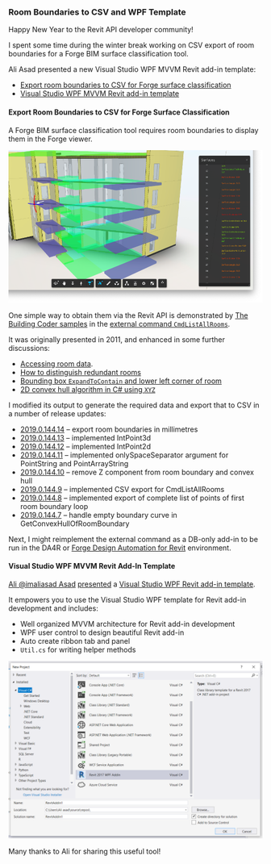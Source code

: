<head>
<meta http-equiv="Content-Type" content="text/html; charset=utf-8">
<link rel="stylesheet" type="text/css" href="bc.css">
<script src="https://cdn.rawgit.com/google/code-prettify/master/loader/run_prettify.js" type="text/javascript"></script>
</head>

<!---

- list all rooms, coordinate rvt rooms with forge viewer

- https://twitter.com/imaliasad/status/1078989674172035072
  Ali Asad ‏@imaliasad
  Excited to release VisualStudioRevitTemplate https://github.com/imAliAsad/VisualStudioRevitTemplate
  - Develop @AutodeskRevit add-ins using WPF
  - Ready to use MVVM code in your application

Happy New Year! Retrieve room boundaries for Forge surface classification from the #RevitAPI @AutodeskForge @AutodeskRevit #bim #DynamoBim #ForgeDevCon and a new Visual Studio WPF MVVM Revit add-in template by @imaliasad http://bit.ly/roombdrycsv

Happy New Year!
I spent some time during the winter break working on CSV export of room boundaries for a Forge BIM surface classification tool.
Ali Asad presented a new Visual Studio WPF MVVM Revit add-in template
&ndash; Export room boundaries to CSV for Forge surface classification
&ndash; Visual Studio WPF MVVM Revit add-in template...

-->

### Room Boundaries to CSV and WPF Template

Happy New Year to the Revit API developer community!

I spent some time during the winter break working on CSV export of room boundaries for a Forge BIM surface classification tool.

Ali Asad presented a new Visual Studio WPF MVVM Revit add-in template:

- [Export room boundaries to CSV for Forge surface classification](#2) 
- [Visual Studio WPF MVVM Revit add-in template](#3) 


#### <a name="2"></a> Export Room Boundaries to CSV for Forge Surface Classification

A Forge BIM surface classification tool requires room boundaries to display them in the Forge viewer.

<center>
<img src="img/forge_bim_surface_classification.png" alt="Forge BIM surface classification" width="600">
</center>

One simple way to obtain them via the Revit API is demonstrated
by [The Building Coder samples](https://github.com/jeremytammik/the_building_coder_samples) in
the [external command `CmdListAllRooms`](https://github.com/jeremytammik/the_building_coder_samples/blob/master/BuildingCoder/BuildingCoder/CmdListAllRooms.cs).

It was originally presented in 2011, and enhanced in some further discussions:

- [Accessing room data](http://thebuildingcoder.typepad.com/blog/2011/11/accessing-room-data.html).
- [How to distinguish redundant rooms](http://thebuildingcoder.typepad.com/blog/2016/04/how-to-distinguish-redundant-rooms.html)
- [Bounding box `ExpandToContain` and lower left corner of room](http://thebuildingcoder.typepad.com/blog/2016/08/vacation-end-forge-news-and-bounding-boxes.html#6)
- [2D convex hull algorithm in C# using `XYZ`](http://thebuildingcoder.typepad.com/blog/2016/08/online-revit-api-docs-and-convex-hull.html#3)

I modified its output to generate the required data and export that to CSV in a number of release updates:

- [2019.0.144.14](https://github.com/jeremytammik/the_building_coder_samples/releases/tag/2019.0.144.14) &ndash; export room boundaries in millimetres
- [2019.0.144.13](https://github.com/jeremytammik/the_building_coder_samples/releases/tag/2019.0.144.13) &ndash; implemented IntPoint3d
- [2019.0.144.12](https://github.com/jeremytammik/the_building_coder_samples/releases/tag/2019.0.144.12) &ndash; implemented IntPoint2d
- [2019.0.144.11](https://github.com/jeremytammik/the_building_coder_samples/releases/tag/2019.0.144.11) &ndash; implemented onlySpaceSeparator argument for PointString and PointArrayString
- [2019.0.144.10](https://github.com/jeremytammik/the_building_coder_samples/releases/tag/2019.0.144.10) &ndash; remove Z component from room boundary and convex hull
- [2019.0.144.9](https://github.com/jeremytammik/the_building_coder_samples/releases/tag/2019.0.144.9) &ndash; implemented CSV export for CmdListAllRooms
- [2019.0.144.8](https://github.com/jeremytammik/the_building_coder_samples/releases/tag/2019.0.144.8) &ndash; implemented export of complete list of points of first room boundary loop
- [2019.0.144.7](https://github.com/jeremytammik/the_building_coder_samples/releases/tag/2019.0.144.7) &ndash; handle empty boundary curve in GetConvexHullOfRoomBoundary

Next, I might reimplement the external command as a DB-only add-in to be run in the DA4R
or [Forge Design Automation for Revit](https://thebuildingcoder.typepad.com/blog/2018/11/forge-design-automation-for-revit-at-au-and-in-public.html) environment.


#### <a name="3"></a> Visual Studio WPF MVVM Revit Add-In Template

[Ali @imaliasad Asad](https://twitter.com/imaliasad)
[presented](https://twitter.com/imaliasad/status/1078989674172035072)
a [Visual Studio WPF Revit add-in template](https://github.com/imAliAsad/VisualStudioRevitTemplate).

It empowers you to use the Visual Studio WPF template for Revit add-in development and includes:

- Well organized MVVM architecture for Revit add-in development
- WPF user control to design beautiful Revit add-in
- Auto create ribbon tab and panel
- `Util.cs` for writing helper methods

<center>
<img src="img/Revit2017WPF.png" alt="Visual Studio WPF MVVM Revit add-in template" width="600">
</center>

Many thanks to Ali for sharing this useful tool!


<!----


Lots of other topics were discussed as well, including site and project base point transformations and ... :


#### <a name="3"></a> Site Location and Project Base Point Transforms

A StackOverflow question on 

<pre class="code">
</pre>

**Question:** 

<pre class="prettyprint">
</pre>



#### <a name="4"></a> 

**Answer:** 

**Response:** 

#### <a name="5"></a> 


---->
